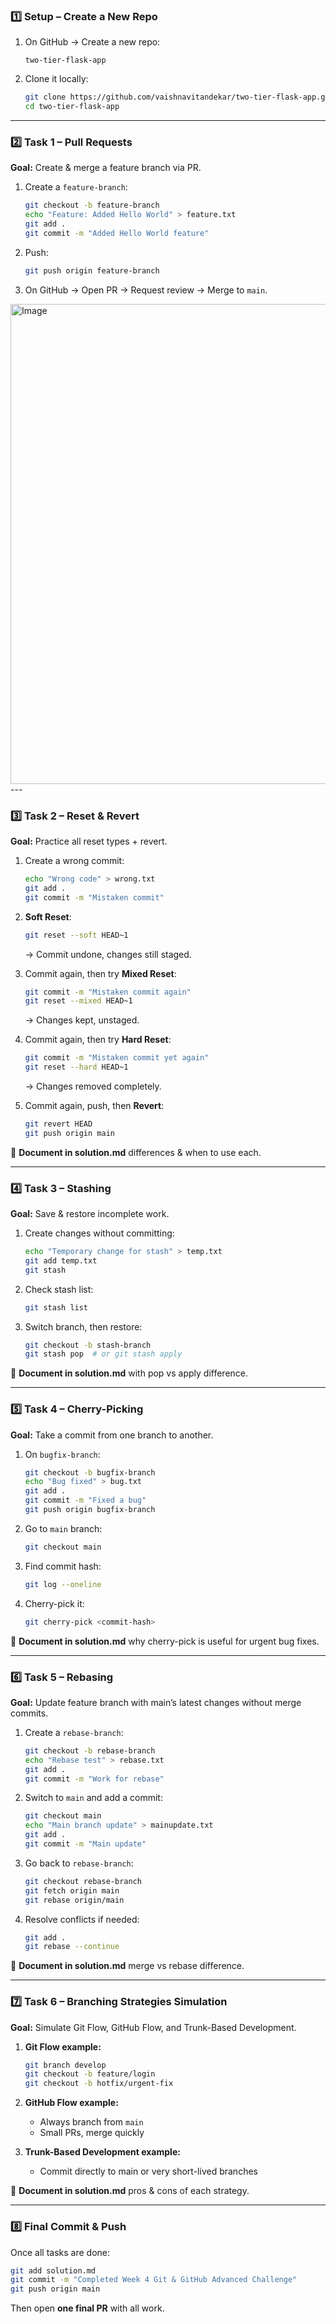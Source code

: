 ### **1️⃣ Setup – Create a New Repo**

1. On GitHub → Create a new repo:

   ```
   two-tier-flask-app
   ```
2. Clone it locally:

   ```bash
   git clone https://github.com/vaishnavitandekar/two-tier-flask-app.git
   cd two-tier-flask-app
   ```

---

### **2️⃣ Task 1 – Pull Requests**

**Goal:** Create & merge a feature branch via PR.

1. Create a `feature-branch`:

   ```bash
   git checkout -b feature-branch
   echo "Feature: Added Hello World" > feature.txt
   git add .
   git commit -m "Added Hello World feature"
   ```
2. Push:

   ```bash
   git push origin feature-branch
   ```
3. On GitHub → Open PR → Request review → Merge to `main`.

<img width="1366" height="768" alt="Image" src="https://github.com/user-attachments/assets/ee998c88-0b2c-4815-ac51-3e672c84119c" />
---

### **3️⃣ Task 2 – Reset & Revert**

**Goal:** Practice all reset types + revert.

1. Create a wrong commit:

   ```bash
   echo "Wrong code" > wrong.txt
   git add .
   git commit -m "Mistaken commit"
   ```
2. **Soft Reset**:

   ```bash
   git reset --soft HEAD~1
   ```

   → Commit undone, changes still staged.
3. Commit again, then try **Mixed Reset**:

   ```bash
   git commit -m "Mistaken commit again"
   git reset --mixed HEAD~1
   ```

   → Changes kept, unstaged.
4. Commit again, then try **Hard Reset**:

   ```bash
   git commit -m "Mistaken commit yet again"
   git reset --hard HEAD~1
   ```

   → Changes removed completely.
5. Commit again, push, then **Revert**:

   ```bash
   git revert HEAD
   git push origin main
   ```

📌 **Document in solution.md** differences & when to use each.

---

### **4️⃣ Task 3 – Stashing**

**Goal:** Save & restore incomplete work.

1. Create changes without committing:

   ```bash
   echo "Temporary change for stash" > temp.txt
   git add temp.txt
   git stash
   ```
2. Check stash list:

   ```bash
   git stash list
   ```
3. Switch branch, then restore:

   ```bash
   git checkout -b stash-branch
   git stash pop  # or git stash apply
   ```

📌 **Document in solution.md** with pop vs apply difference.

---

### **5️⃣ Task 4 – Cherry-Picking**

**Goal:** Take a commit from one branch to another.

1. On `bugfix-branch`:

   ```bash
   git checkout -b bugfix-branch
   echo "Bug fixed" > bug.txt
   git add .
   git commit -m "Fixed a bug"
   git push origin bugfix-branch
   ```
2. Go to `main` branch:

   ```bash
   git checkout main
   ```
3. Find commit hash:

   ```bash
   git log --oneline
   ```
4. Cherry-pick it:

   ```bash
   git cherry-pick <commit-hash>
   ```

📌 **Document in solution.md** why cherry-pick is useful for urgent bug fixes.

---

### **6️⃣ Task 5 – Rebasing**

**Goal:** Update feature branch with main’s latest changes without merge commits.

1. Create a `rebase-branch`:

   ```bash
   git checkout -b rebase-branch
   echo "Rebase test" > rebase.txt
   git add .
   git commit -m "Work for rebase"
   ```
2. Switch to `main` and add a commit:

   ```bash
   git checkout main
   echo "Main branch update" > mainupdate.txt
   git add .
   git commit -m "Main update"
   ```
3. Go back to `rebase-branch`:

   ```bash
   git checkout rebase-branch
   git fetch origin main
   git rebase origin/main
   ```
4. Resolve conflicts if needed:

   ```bash
   git add .
   git rebase --continue
   ```

📌 **Document in solution.md** merge vs rebase difference.

---

### **7️⃣ Task 6 – Branching Strategies Simulation**

**Goal:** Simulate Git Flow, GitHub Flow, and Trunk-Based Development.

1. **Git Flow example:**

   ```bash
   git branch develop
   git checkout -b feature/login
   git checkout -b hotfix/urgent-fix
   ```
2. **GitHub Flow example:**

   * Always branch from `main`
   * Small PRs, merge quickly
3. **Trunk-Based Development example:**

   * Commit directly to main or very short-lived branches

📌 **Document in solution.md** pros & cons of each strategy.

---

### **8️⃣ Final Commit & Push**

Once all tasks are done:

```bash
git add solution.md
git commit -m "Completed Week 4 Git & GitHub Advanced Challenge"
git push origin main
```

Then open **one final PR** with all work.
